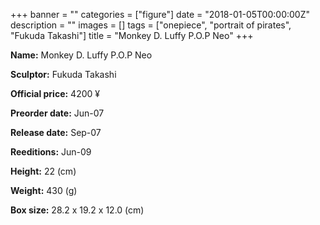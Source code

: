 +++
banner = ""
categories = ["figure"]
date = "2018-01-05T00:00:00Z"
description = ""
images = []
tags = ["onepiece", "portrait of pirates", "Fukuda Takashi"]
title = "Monkey D. Luffy P.O.P Neo"
+++

**Name:** Monkey D. Luffy P.O.P Neo

**Sculptor:** Fukuda Takashi

**Official price:** 4200 ¥

**Preorder date:** Jun-07

**Release date:** Sep-07

**Reeditions:** Jun-09

**Height:** 22 (cm)

**Weight:** 430 (g)

**Box size:** 28.2 x 19.2 x 12.0 (cm)


